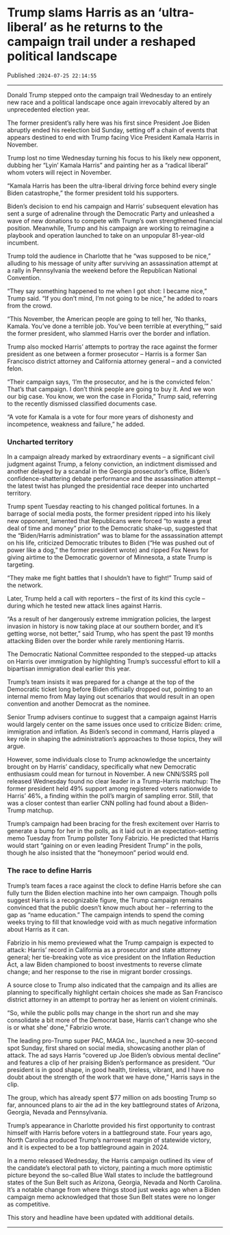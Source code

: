 # Trump slams Harris as an ‘ultra-liberal’ as he returns to the campaign trail under a reshaped political landscape

Published :`2024-07-25 22:14:55`

---

Donald Trump stepped onto the campaign trail Wednesday to an entirely new race and a political landscape once again irrevocably altered by an unprecedented election year.

The former president’s rally here was﻿ his first since President Joe Biden abruptly ended his reelection bid Sunday, setting off a chain of events that appears destined to end with Trump facing Vice President Kamala Harris in November.

Trump lost no time Wednesday turning his focus to his likely new opponent, dubbing her “Lyin’ Kamala Harris” and painting her as a “radical liberal” whom voters will reject in November.

“Kamala Harris has been the ultra-liberal driving force behind every single Biden catastrophe,” the former president told his supporters.

Biden’s decision to end his campaign and Harris’ subsequent elevation has sent a surge of adrenaline through the Democratic Party and unleashed a wave of new donations to compete with Trump’s own strengthened financial position. Meanwhile, Trump and his campaign are working to reimagine a playbook and operation launched to take on an unpopular 81-year-old incumbent.

Trump told the audience in Charlotte that he “was supposed to be nice,” alluding to his message of unity after surviving an assassination attempt at a rally in Pennsylvania the weekend before the Republican National Convention.

“They say something happened to me when I got shot: I became nice,” Trump said. “If you don’t mind, I’m not going to be nice,” he added to roars from the crowd.

“This November, the American people are going to tell her, ‘No thanks, Kamala. You’ve done a terrible job. You’ve been terrible at everything,’” said the former president, who slammed Harris over the border and inflation.

Trump also mocked Harris’ attempts to portray the race against the former president as one between a former prosecutor – Harris is a former San Francisco district attorney and California attorney general – and a convicted felon.

“Their campaign says, ‘I’m the prosecutor, and he is the convicted felon.’ That’s that campaign. I don’t think people are going to buy it. And we won our big case. You know, we won the case in Florida,” Trump said, referring to the recently dismissed classified documents case.

“A vote for Kamala is a vote for four more years of dishonesty and incompetence, weakness and failure,” he added.

### Uncharted territory

In a campaign already marked by extraordinary events – a significant civil judgment against Trump, a felony conviction, an indictment dismissed and another delayed by a scandal in the Georgia prosecutor’s office, Biden’s confidence-shattering debate performance and the assassination attempt – the latest twist has plunged the presidential race deeper into uncharted territory.

Trump spent Tuesday reacting to his changed political fortunes. In a barrage of social media posts, the former president ripped into his likely new opponent, lamented that Republicans were forced “to waste a great deal of time and money” prior to the Democratic shake-up, suggested that the “Biden/Harris administration” was to blame for the assassination attempt on his life, criticized Democratic tributes to Biden (“He was pushed out of power like a dog,” the former president wrote) and ripped Fox News for giving airtime to the Democratic governor of Minnesota, a state Trump is targeting.

“They make me fight battles that I shouldn’t have to fight!” Trump said of the network.

Later, Trump held a call with reporters – the first of its kind this cycle – during which he tested new attack lines against Harris.

“As a result of her dangerously extreme immigration policies, the largest invasion in history is now taking place at our southern border, and it’s getting worse, not better,” said Trump, who has spent the past 19 months attacking Biden over the border while rarely mentioning Harris.

The Democratic National Committee responded to the stepped-up attacks on Harris over immigration by highlighting Trump’s successful effort to kill a bipartisan immigration deal earlier this year.

Trump’s team insists it was prepared for a change at the top of the Democratic ticket long before Biden officially dropped out, pointing to an internal memo from May laying out scenarios that would result in an open convention and another Democrat as the nominee.

Senior Trump advisers continue to suggest that a campaign against Harris would largely center on the same issues once used to criticize Biden: crime, immigration and inflation. As Biden’s second in command, Harris played a key role in shaping the administration’s approaches to those topics, they will argue.

However, some individuals close to Trump acknowledge the uncertainty brought on by Harris’ candidacy, specifically what new Democratic enthusiasm could mean for turnout in November. A new CNN/SSRS poll released Wednesday found no clear leader in a Trump-Harris matchup: The former president held 49% support among registered voters nationwide to Harris’ 46%, a finding within the poll’s margin of sampling error. Still, that was a closer contest than earlier CNN polling had found about a Biden-Trump matchup.

Trump’s campaign had been bracing for the fresh excitement over Harris to generate a bump for her in the polls, as it laid out in an expectation-setting memo Tuesday from Trump pollster Tony Fabrizio. He predicted that Harris would start “gaining on or even leading President Trump” in the polls, though he also insisted that the “honeymoon” period would end.

### The race to define Harris

Trump’s team faces a race against the clock to define Harris before she can fully turn the Biden election machine into her own campaign. Though polls suggest Harris is a recognizable figure, the Trump campaign remains convinced that the public doesn’t know much about her – referring to the gap as “name education.” The campaign intends to spend the coming weeks trying to fill that knowledge void with as much negative information about Harris as it can.

Fabrizio in his memo previewed what the Trump campaign is expected to attack: Harris’ record in California as a prosecutor and state attorney general; her tie-breaking vote as vice president on the Inflation Reduction Act, a law Biden championed to boost investments to reverse climate change; and her response to the rise in migrant border crossings.

A source close to Trump also indicated that the campaign and its allies are planning to specifically highlight certain choices she made as San Francisco district attorney in an attempt to portray her as lenient on violent criminals.

“So, while the public polls may change in the short run and she may consolidate a bit more of the Democrat base, Harris can’t change who she is or what she’ done,” Fabrizio wrote.

The leading pro-Trump super PAC, MAGA Inc., launched a new 30-second spot Sunday, first shared on social media, showcasing another plan of attack. The ad says Harris “covered up Joe Biden’s obvious mental decline” and features a clip of her praising Biden’s performance as president. “Our president is in good shape, in good health, tireless, vibrant, and I have no doubt about the strength of the work that we have done,” Harris says in the clip.

The group, which has already spent $77 million on ads boosting Trump so far, announced plans to air the ad in the key battleground states of Arizona, Georgia, Nevada and Pennsylvania.

Trump’s appearance in Charlotte provided his first opportunity to contrast himself with Harris before voters in a battleground state. Four years ago, North Carolina produced Trump’s narrowest margin of statewide victory, and it is expected to be a top battleground again in 2024.

In a memo released Wednesday, the Harris campaign outlined its view of the candidate’s electoral path to victory, painting a much more optimistic picture beyond the so-called Blue Wall states to include the battleground states of the Sun Belt such as Arizona, Georgia, Nevada and North Carolina. It’s a notable change from where things stood just weeks ago when a Biden campaign memo acknowledged that those Sun Belt states were no longer as competitive.

This story and headline have been updated with additional details.

---

